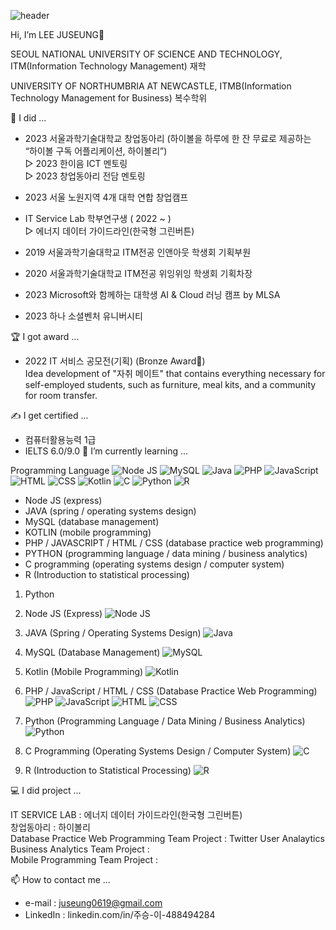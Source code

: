 ![header](https://capsule-render.vercel.app/api?type=wave&color=auto&height=300&section=header&text=LEE%20JUSEUNG&fontSize=90)

Hi, I’m LEE JUSEUNG👋

SEOUL NATIONAL UNIVERSITY OF SCIENCE AND TECHNOLOGY, ITM(Information Technology Management) 재학

UNIVERSITY OF NORTHUMBRIA AT NEWCASTLE, ITMB(Information Technology Management for Business) 복수학위


📔 I did ...

- 2023 서울과학기술대학교 창업동아리 (하이볼을 하루에 한 잔 무료로 제공하는 “하이볼 구독 어플리케이션, 하이볼리”)  
    ▷ 2023 한이음 ICT 멘토링  
    ▷ 2023 창업동아리 전담 멘토링  

- 2023 서울 노원지역 4개 대학 연합 창업캠프

  
- IT Service Lab 학부연구생  ( 2022 ~ )  
    ▷ 에너지 데이터 가이드라인(한국형 그린버튼)

- 2019 서울과학기술대학교 ITM전공 인앤아웃 학생회 기획부원
- 2020 서울과학기술대학교 ITM전공 위잉위잉 학생회 기획차장
- 2023 Microsoft와 함께하는 대학생 AI & Cloud 러닝 캠프 by MLSA
- 2023 하나 소셜벤처 유니버시티


🏆 I got award ...


- 2022 IT 서비스 공모전(기획) (Bronze Award🥉)  
    Idea development of "자취 메이트" that contains everything necessary for self-employed students, such as furniture, meal kits, and a community for room transfer.
    


✍ I get certified ...
- 컴퓨터활용능력 1급
- IELTS 6.0/9.0
🌱 I’m currently learning ...

Programming Language
![Node JS](https://img.shields.io/badge/Node.js-339933?style=flat-square&logo=Node.js&logoColor=white) ![MySQL](https://img.shields.io/badge/MySQL-4479A1?style=flat-square&logo=MySQL&logoColor=white)
![Java](https://img.shields.io/badge/Java-007396?style=flat-square&logo=Java&logoColor=white) ![PHP](https://img.shields.io/badge/PHP-777BB4?style=flat-square&logo=PHP&logoColor=white) ![JavaScript](https://img.shields.io/badge/JavaScript-F7DF1E?style=flat-square&logo=JavaScript&logoColor=black) ![HTML](https://img.shields.io/badge/HTML-E34F26?style=flat-square&logo=HTML5&logoColor=white) ![CSS](https://img.shields.io/badge/CSS-1572B6?style=flat-square&logo=CSS3&logoColor=white) ![Kotlin](https://img.shields.io/badge/Kotlin-0095D5?style=flat-square&logo=Kotlin&logoColor=white) ![C](https://img.shields.io/badge/C-A8B9CC?style=flat-square&logo=C&logoColor=white)
![Python](https://img.shields.io/badge/Python-3766AB?style=flat-square&logo=Python&logoColor=white)  ![R](https://img.shields.io/badge/R-276DC3?style=flat-square&logo=R&logoColor=white)

- Node JS (express)
- JAVA (spring / operating systems design)
- MySQL (database management)
- KOTLIN (mobile programming)
- PHP / JAVASCRIPT / HTML / CSS (database practice web programming)
- PYTHON (programming language / data mining / business analytics)
- C programming (operating systems design / computer system)
- R (Introduction to statistical processing)


1. Python


2. Node JS (Express)
![Node JS](https://img.shields.io/badge/Node.js-339933?style=flat-square&logo=Node.js&logoColor=white)

3. JAVA (Spring / Operating Systems Design)
![Java](https://img.shields.io/badge/Java-007396?style=flat-square&logo=Java&logoColor=white)

4. MySQL (Database Management)
![MySQL](https://img.shields.io/badge/MySQL-4479A1?style=flat-square&logo=MySQL&logoColor=white)

5. Kotlin (Mobile Programming)
![Kotlin](https://img.shields.io/badge/Kotlin-0095D5?style=flat-square&logo=Kotlin&logoColor=white)

6. PHP / JavaScript / HTML / CSS (Database Practice Web Programming)
![PHP](https://img.shields.io/badge/PHP-777BB4?style=flat-square&logo=PHP&logoColor=white)
![JavaScript](https://img.shields.io/badge/JavaScript-F7DF1E?style=flat-square&logo=JavaScript&logoColor=black)
![HTML](https://img.shields.io/badge/HTML-E34F26?style=flat-square&logo=HTML5&logoColor=white)
![CSS](https://img.shields.io/badge/CSS-1572B6?style=flat-square&logo=CSS3&logoColor=white)

7. Python (Programming Language / Data Mining / Business Analytics)
![Python](https://img.shields.io/badge/Python-3766AB?style=flat-square&logo=Python&logoColor=white)

8. C Programming (Operating Systems Design / Computer System)
![C](https://img.shields.io/badge/C-A8B9CC?style=flat-square&logo=C&logoColor=white)

9. R (Introduction to Statistical Processing)
![R](https://img.shields.io/badge/R-276DC3?style=flat-square&logo=R&logoColor=white)

💻 I did project ...

IT SERVICE LAB : 에너지 데이터 가이드라인(한국형 그린버튼)  
창업동아리 : 하이볼리  
Database Practice Web Programming Team Project : Twitter User Analaytics  
Business Analytics Team Project :   
Mobile Programming Team Project :   


📫 How to contact me ...

- e-mail : juseung0619@gmail.com
- LinkedIn : linkedin.com/in/주승-이-488494284
